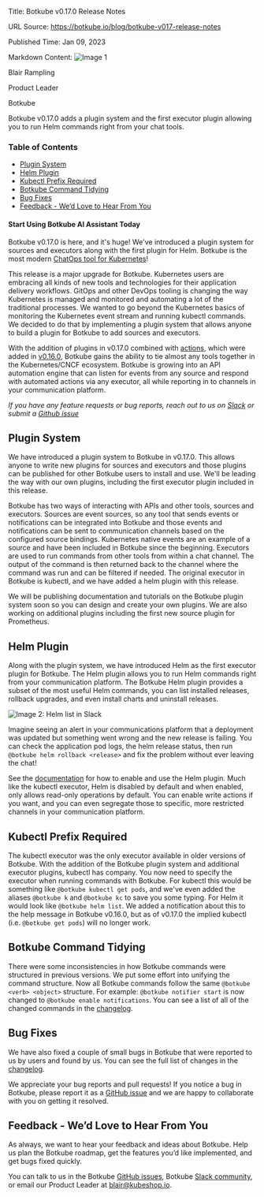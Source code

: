 Title: Botkube v0.17.0 Release Notes

URL Source: https://botkube.io/blog/botkube-v017-release-notes

Published Time: Jan 09, 2023

Markdown Content:
![Image 1](https://assets-global.website-files.com/634fabb21508d6c9db9bc46f/636df3edbf5389368f6bef9c_cYbM1beBC5tQnSPVfaXCg_W9tkHugByZV2TOleN6pTw.jpeg)

Blair Rampling

Product Leader

Botkube

Botkube v0.17.0 adds a plugin system and the first executor plugin allowing you to run Helm commands right from your chat tools.

### Table of Contents

*   [Plugin System](#plugin-system)
*   [Helm Plugin](#helm-plugin)
*   [Kubectl Prefix Required](#kubectl-prefix-required)
*   [Botkube Command Tidying](#botkube-command-tidying)
*   [Bug Fixes](#bug-fixes)
*   [Feedback - We’d Love to Hear From You](#feedback-we-d-love-to-hear-from-you)

#### Start Using Botkube AI Assistant Today

Botkube v0.17.0 is here, and it's huge! We've introduced a plugin system for sources and executors along with the first plugin for Helm. Botkube is the most modern [ChatOps tool for Kubernetes](http://botkube.io/)!

This release is a major upgrade for Botkube. Kubernetes users are embracing all kinds of new tools and technologies for their application delivery workflows. GitOps and other DevOps tooling is changing the way Kubernetes is managed and monitored and automating a lot of the traditional processes. We wanted to go beyond the Kubernetes basics of monitoring the Kubernetes event stream and running kubectl commands. We decided to do that by implementing a plugin system that allows anyone to build a plugin for Botkube to add sources and executors.

With the addition of plugins in v0.17.0 combined with [actions](https://docs.botkube.io/next/configuration/action), which were added in [v0.16.0](https://botkube.io/blog/botkube-v016-release-notes), Botkube gains the ability to tie almost any tools together in the Kubernetes/CNCF ecosystem. Botkube is growing into an API automation engine that can listen for events from any source and respond with automated actions via any executor, all while reporting in to channels in your communication platform.

_If you have any feature requests or bug reports, reach out to us on [Slack](http://join.botkube.io/) or submit a [Github issue](https://github.com/kubeshop/botkube/issues)_

Plugin System
-------------

We have introduced a plugin system to Botkube in v0.17.0. This allows anyone to write new plugins for sources and executors and those plugins can be published for other Botkube users to install and use. We'll be leading the way with our own plugins, including the first executor plugin included in this release.

Botkube has two ways of interacting with APIs and other tools, sources and executors. Sources are event sources, so any tool that sends events or notifications can be integrated into Botkube and those events and notifications can be sent to communication channels based on the configured source bindings. Kubernetes native events are an example of a source and have been included in Botkube since the beginning. Executors are used to run commands from other tools from within a chat channel. The output of the command is then returned back to the channel where the command was run and can be filtered if needed. The original executor in Botkube is kubectl, and we have added a helm plugin with this release.

We will be publishing documentation and tutorials on the Botkube plugin system soon so you can design and create your own plugins. We are also working on additional plugins including the first new source plugin for Prometheus.

Helm Plugin
-----------

Along with the plugin system, we have introduced Helm as the first executor plugin for Botkube. The Helm plugin allows you to run Helm commands right from your communication platform. The Botkube Helm plugin provides a subset of the most useful Helm commands, you can list installed releases, rollback upgrades, and even install charts and uninstall releases.

![Image 2: Helm list in Slack](https://assets-global.website-files.com/634fabb21508d6c9db9bc46f/63bc34953fa404bdf9e9b66c_lJAFGnZKp4HY98JtcnteqhObKFnrZ1RoxmMHj8jPZ3XcCk3TWjekXD_hQJNrucD7JANNaYNyHh4E5uIHDl1SS3RWRisuAd8boq7fXK388pca9Tae_CN2k0ZdMy1_QTC9ZGVNmLPwECEzvNKSRai2p3d4CfAMoQjNrV0VJzsfnjkjipqdmCkwT0FkrOr3EA.png)

Imagine seeing an alert in your communications platform that a deployment was updated but something went wrong and the new release is failing. You can check the application pod logs, the helm release status, then run `@botkube helm rollback <release>` and fix the problem without ever leaving the chat!

See the [documentation](https://docs.botkube.io/next/configuration/executor/helm) for how to enable and use the Helm plugin. Much like the kubectl executor, Helm is disabled by default and when enabled, only allows read-only operations by default. You can enable write actions if you want, and you can even segregate those to specific, more restricted channels in your communication platform.

Kubectl Prefix Required
-----------------------

The kubectl executor was the only executor available in older versions of Botkube. With the addition of the Botkube plugin system and additional executor plugins, kubectl has company. You now need to specify the executor when running commands with Botkube. For kubectl this would be something like `@botkube kubectl get pods`, and we've even added the aliases `@botkube k` and `@botkube kc` to save you some typing. For Helm it would look like `@botkube helm list`. We added a notification about this to the help message in Botkube v0.16.0, but as of v0.17.0 the implied kubectl (i.e. `@botkube get pods`) will no longer work.

Botkube Command Tidying
-----------------------

There were some inconsistencies in how Botkube commands were structured in previous versions. We put some effort into unifying the command structure. Now all Botkube commands follow the same `@botkube <verb> <object>` structure. For example: `@botkube notifier start` is now changed to `@botkube enable notifications`. You can see a list of all of the changed commands in the [changelog](https://github.com/kubeshop/botkube/releases/tag/v0.17.0).

Bug Fixes
---------

We have also fixed a couple of small bugs in Botkube that were reported to us by users and found by us. You can see the full list of changes in the [changelog](https://github.com/kubeshop/botkube/releases/tag/v0.17.0).

We appreciate your bug reports and pull requests! If you notice a bug in Botkube, please report it as a [GitHub issue](https://github.com/kubeshop/botkube/issues) and we are happy to collaborate with you on getting it resolved.

Feedback - We’d Love to Hear From You
-------------------------------------

As always, we want to hear your feedback and ideas about Botkube. Help us plan the Botkube roadmap, get the features you’d like implemented, and get bugs fixed quickly.

You can talk to us in the Botkube [GitHub issues](https://github.com/kubeshop/botkube/issues), Botkube [Slack community](https://join.botkube.io/), or email our Product Leader at [blair@kubeshop.io](mailto:blair@kubeshop.io).
